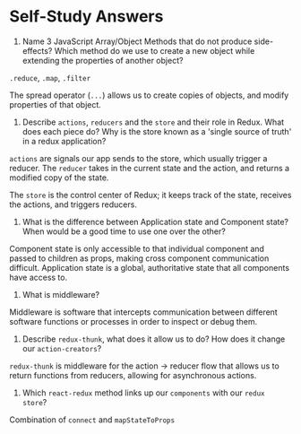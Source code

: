 # Self-Study Answers

1.  Name 3 JavaScript Array/Object Methods that do not produce side-effects? Which method do we use to create a new object while extending the properties of another object?

`.reduce`, `.map`, `.filter`

The spread operator (`...`) allows us to create copies of objects, and modify properties of that object.


1.  Describe `actions`, `reducers` and the `store` and their role in Redux. What does each piece do? Why is the store known as a 'single source of truth' in a redux application?

`actions` are signals our app sends to the store, which usually trigger a reducer. The `reducer` takes in the current state and the action, and returns a modified copy of the state.

The `store` is the control center of Redux; it keeps track of the state, receives the actions, and triggers reducers.

1.  What is the difference between Application state and Component state? When would be a good time to use one over the other?

Component state is only accessible to that individual component and passed to children as props, making cross component communication difficult. Application state is a global, authoritative state that all components have access to.

1.  What is middleware?

Middleware is software that intercepts communication between different software functions or processes in order to inspect or debug them.

1.  Describe `redux-thunk`, what does it allow us to do? How does it change our `action-creators`?

`redux-thunk` is middleware for the action -> reducer flow that allows us to return functions from reducers, allowing for asynchronous actions.

1.  Which `react-redux` method links up our `components` with our `redux store`?

Combination of `connect` and `mapStateToProps`
